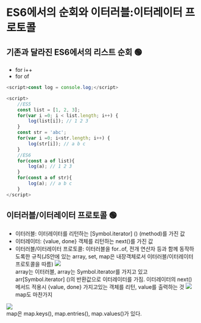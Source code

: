 # ES6에서의 순회와 이터러블:이터레이터 프로토콜 
## 기존과 달라진 ES6에서의 리스트 순회 🟢
- for i++
- for of
```javascript
<script>const log = console.log;</script>

<script>
    //ES5
    const list = [1, 2, 3];
    for(var i =0; i < list.length; i++) {
        log(list[i]); // 1 2 3
    }
    const str = 'abc';
    for(var i =0; i<str.length; i++) {
        log(str[i]); // a b c
    }
    //ES6
    for(const a of list){
        log(a); // 1 2 3
    }
    for(const a of str){
        log(a); // a b c
    }
</script>
```

## 이터러블/이터레이터 프로토콜 🟢
- 이터러블: 이터레이터를 리턴하는 [Symbol.iterator] () (method)를 가진 값
- 이터레이터: {value, done} 객체를 리턴하는 next()를 가진 값
- 이터러블/이터레이터 프로토콜: 이터러블을 for..of, 전개 연산자 등과 함께 동작하도록한 규칙(JS안에 있는 array, set, map은 내장객체로서 이터러블/이터레이터 프로토콜을 따름)
<img src="https://s3.us-west-2.amazonaws.com/secure.notion-static.com/11316956-8bdc-45dd-b12c-4c6ea338569f/Untitled.png?X-Amz-Algorithm=AWS4-HMAC-SHA256&X-Amz-Content-Sha256=UNSIGNED-PAYLOAD&X-Amz-Credential=AKIAT73L2G45EIPT3X45%2F20220427%2Fus-west-2%2Fs3%2Faws4_request&X-Amz-Date=20220427T084708Z&X-Amz-Expires=86400&X-Amz-Signature=874cc921154daae0b939710e5c542e0b32b2e245ce49c8029ddb9460e1c84d60&X-Amz-SignedHeaders=host&response-content-disposition=filename%20%3D%22Untitled.png%22&x-id=GetObject"/><br>
array는 이터러블, array는 Symbol.iterator를 가지고 있고 arr[Symbol.iterator] ()의 반환값으로 이터레이터를 가짐. 이터레이터의 next() 메서드 적용시 {value, done} 가지고있는 객체를 리턴, value를 출력하는 것
<img src="https://s3.us-west-2.amazonaws.com/secure.notion-static.com/8627723f-ebee-4261-9ae5-c9a3446f5a55/Untitled.png?X-Amz-Algorithm=AWS4-HMAC-SHA256&X-Amz-Content-Sha256=UNSIGNED-PAYLOAD&X-Amz-Credential=AKIAT73L2G45EIPT3X45%2F20220427%2Fus-west-2%2Fs3%2Faws4_request&X-Amz-Date=20220427T090634Z&X-Amz-Expires=86400&X-Amz-Signature=c09a99008dc417f5025016c4a88c36c04c7f604c72343a4fb260f95a43b8433a&X-Amz-SignedHeaders=host&response-content-disposition=filename%20%3D%22Untitled.png%22&x-id=GetObject"/><br>
map도 마찬가지

<img src="https://s3.us-west-2.amazonaws.com/secure.notion-static.com/79556b7c-b61a-4817-bdb5-57071eb0a576/Untitled.png?X-Amz-Algorithm=AWS4-HMAC-SHA256&X-Amz-Content-Sha256=UNSIGNED-PAYLOAD&X-Amz-Credential=AKIAT73L2G45EIPT3X45%2F20220427%2Fus-west-2%2Fs3%2Faws4_request&X-Amz-Date=20220427T090805Z&X-Amz-Expires=86400&X-Amz-Signature=ce272f91c860a35795fc1eaf897dc2caa1725e43c91e29139e9466a73c016ff9&X-Amz-SignedHeaders=host&response-content-disposition=filename%20%3D%22Untitled.png%22&x-id=GetObject"/> <br>
map은 map.keys(), map.entries(), map.values()가 있다. 
